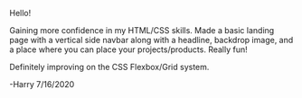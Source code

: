 Hello!

Gaining more confidence in my HTML/CSS skills. Made a basic landing page with a vertical side navbar along with a headline, backdrop image, and a place where you can place your projects/products. Really fun!

Definitely improving on the CSS Flexbox/Grid system. 

-Harry 7/16/2020
